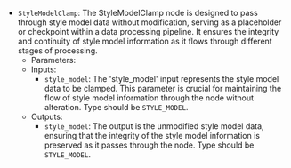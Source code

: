 - `StyleModelClamp`: The StyleModelClamp node is designed to pass through style model data without modification, serving as a placeholder or checkpoint within a data processing pipeline. It ensures the integrity and continuity of style model information as it flows through different stages of processing.
    - Parameters:
    - Inputs:
        - `style_model`: The 'style_model' input represents the style model data to be clamped. This parameter is crucial for maintaining the flow of style model information through the node without alteration. Type should be `STYLE_MODEL`.
    - Outputs:
        - `style_model`: The output is the unmodified style model data, ensuring that the integrity of the style model information is preserved as it passes through the node. Type should be `STYLE_MODEL`.
